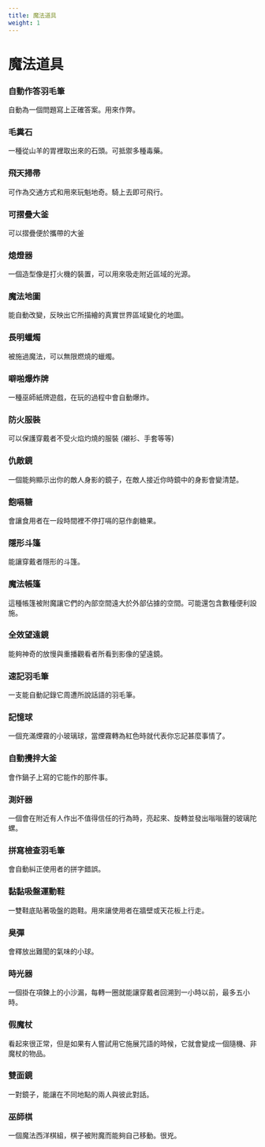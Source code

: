 ```yaml
---
title: 魔法道具
weight: 1
---
```


# 魔法道具

<div class='Move'>

### 自動作答羽毛筆
自動為一個問題寫上正確答案。用來作弊。
</div>
<div class='Move'>

### 毛糞石
一種從山羊的胃裡取出來的石頭。可抵禦多種毒藥。 
</div>
<div class='Move'>

### 飛天掃帚
可作為交通方式和用來玩魁地奇。騎上去即可飛行。
</div>
<div class='Move'>

### 可摺疊大釜
可以摺疊便於攜帶的大釜
</div>
<div class='Move'>

### 熄燈器
一個造型像是打火機的裝置，可以用來吸走附近區域的光源。
</div>
<div class='Move'>

### 魔法地圖
能自動改變，反映出它所描繪的真實世界區域變化的地圖。
</div>
<div class='Move'>

### 長明蠟燭
被施過魔法，可以無限燃燒的蠟燭。
</div>
<div class='Move'>

### 噼啪爆炸牌
一種巫師紙牌遊戲，在玩的過程中會自動爆炸。
</div>
<div class='Move'>

### 防火服裝
可以保護穿戴者不受火焰灼燒的服裝 (襯衫、手套等等)
</div>
<div class='Move'>

### 仇敵鏡
一個能夠顯示出你的敵人身影的鏡子，在敵人接近你時鏡中的身影會變清楚。
</div>
<div class='Move'>

### 飽嗝糖
會讓食用者在一段時間裡不停打嗝的惡作劇糖果。
</div>
<div class='Move'>

### 隱形斗篷
能讓穿戴者隱形的斗篷。
</div>
<div class='Move'>

### 魔法帳篷
這種帳篷被附魔讓它們的內部空間遠大於外部佔據的空間。可能還包含數種便利設施。
</div>
<div class='Move'>

### 全效望遠鏡
能夠神奇的放慢與重播觀看者所看到影像的望遠鏡。
</div>
<div class='Move'>

### 速記羽毛筆
一支能自動記錄它周遭所說話語的羽毛筆。
</div>
<div class='Move'>

### 記憶球
一個充滿煙霧的小玻璃球，當煙霧轉為紅色時就代表你忘記甚麼事情了。
</div>
<div class='Move'>

### 自動攪拌大釜
會作鍋子上寫的它能作的那件事。
</div>
<div class='Move'>

### 測奸器
一個會在附近有人作出不值得信任的行為時，亮起來、旋轉並發出嗡嗡聲的玻璃陀螺。
</div>
<div class='Move'>

### 拼寫檢查羽毛筆
會自動糾正使用者的拼字錯誤。
</div>
<div class='Move'>

### 黏黏吸盤運動鞋
一雙鞋底貼著吸盤的跑鞋。用來讓使用者在牆壁或天花板上行走。
</div>
<div class='Move'>

### 臭彈
會釋放出難聞的氣味的小球。
</div>
<div class='Move'>

### 時光器
一個掛在項鍊上的小沙漏，每轉一圈就能讓穿戴者回溯到一小時以前，最多五小時。
</div>
<div class='Move'>

### 假魔杖
看起來很正常，但是如果有人嘗試用它施展咒語的時候，它就會變成一個隨機、非魔杖的物品。
</div>
<div class='Move'>

### 雙面鏡
一對鏡子，能讓在不同地點的兩人與彼此對話。 
</div>
<div class='Move'>

### 巫師棋
一個魔法西洋棋組，棋子被附魔而能夠自己移動。很兇。
</div>
